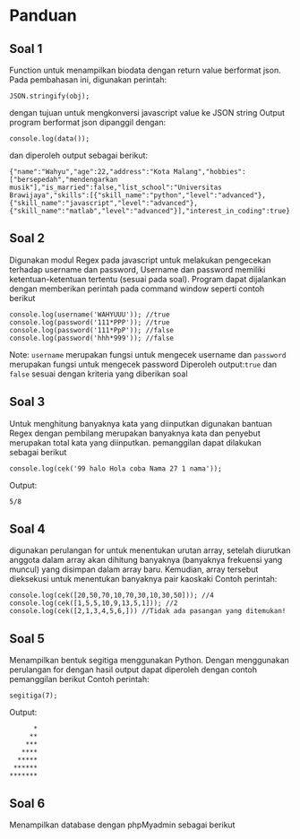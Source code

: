 # Panduan
## Soal 1
Function untuk menampilkan biodata dengan return value berformat json. Pada pembahasan ini, digunakan perintah:
```
JSON.stringify(obj);
```
dengan tujuan untuk mengkonversi javascript value ke JSON string
Output program berformat json dipanggil dengan:
```
console.log(data());
```
dan diperoleh output sebagai berikut:
```
{"name":"Wahyu","age":22,"address":"Kota Malang","hobbies":["bersepedah","mendengarkan musik"],"is_married":false,"list_school":"Universitas Brawijaya","skills":[{"skill_name":"python","level":"advanced"},{"skill_name":"javascript","level":"advanced"},{"skill_name":"matlab","level":"advanced"}],"interest_in_coding":true}
```

## Soal 2
Digunakan modul Regex pada javascript untuk melakukan pengecekan terhadap username dan password, Username dan password memiliki ketentuan-ketentuan tertentu (sesuai pada soal). Program dapat dijalankan dengan memberikan perintah pada command window seperti contoh berikut
```
console.log(username('WAHYUUU')); //true
console.log(password('111*PPP')); //true
console.log(password('111*PpP')); //false
console.log(password('hhh*999')); //false
```
Note: ``` username ``` merupakan fungsi untuk mengecek username dan  ``` password ``` merupakan fungsi untuk mengecek password
Diperoleh output:``` true ``` dan ``` false ``` sesuai dengan kriteria yang diberikan soal
## Soal 3
Untuk menghitung banyaknya kata yang diinputkan digunakan bantuan Regex dengan pembilang merupakan banyaknya kata dan penyebut merupakan total kata yang diinputkan. pemanggilan dapat dilakukan sebagai berikut
```
console.log(cek('99 halo Hola coba Nama 27 1 nama'));
```
Output:
```
5/8
```
## Soal 4
digunakan perulangan for untuk menentukan urutan array, setelah diurutkan anggota dalam array akan dihitung banyaknya (banyaknya frekuensi yang muncul) yang disimpan dalam array baru. Kemudian, array tersebut dieksekusi untuk menentukan banyaknya pair kaoskaki
Contoh perintah:
```
console.log(cek([20,50,70,10,70,30,10,30,50])); //4
console.log(cek([1,5,5,10,9,13,5,1])); //2
console.log(cek([2,1,3,4,5,6,])) //Tidak ada pasangan yang ditemukan!
```
## Soal 5
Menampilkan bentuk segitiga menggunakan Python. Dengan menggunakan perulangan for dengan hasil output dapat diperoleh dengan contoh pemanggilan berikut
Contoh perintah:
```
segitiga(7);
```
Output:
```
      *
     **
    ***
   ****
  *****
 ******
*******
```
## Soal 6
Menampilkan database dengan phpMyadmin sebagai berikut
